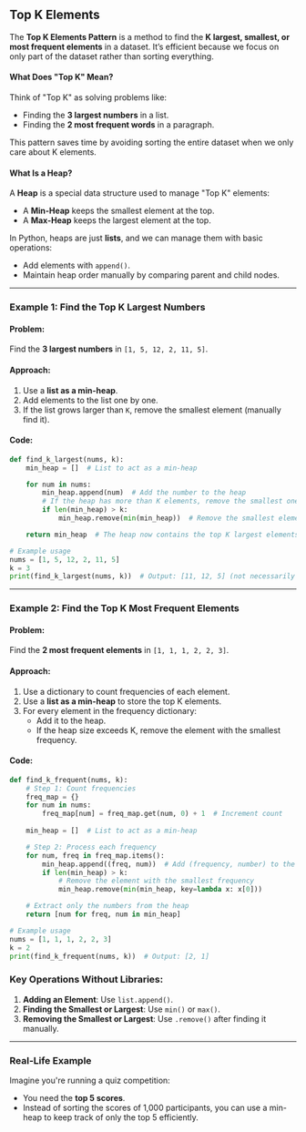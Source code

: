 ## Top K Elements

The **Top K Elements Pattern** is a method to find the **K largest, smallest, or most frequent elements** in a dataset. It’s efficient because we focus on only part of the dataset rather than sorting everything.

#### What Does "Top K" Mean?

Think of "Top K" as solving problems like:
- Finding the **3 largest numbers** in a list.
- Finding the **2 most frequent words** in a paragraph.

This pattern saves time by avoiding sorting the entire dataset when we only care about K elements.


#### What Is a Heap?

A **Heap** is a special data structure used to manage "Top K" elements:
- A **Min-Heap** keeps the smallest element at the top.
- A **Max-Heap** keeps the largest element at the top.
  
In Python, heaps are just **lists**, and we can manage them with basic operations:
- Add elements with `append()`.
- Maintain heap order manually by comparing parent and child nodes.

---

### Example 1: Find the Top K Largest Numbers

#### Problem:
Find the **3 largest numbers** in `[1, 5, 12, 2, 11, 5]`.

#### Approach:
1. Use a **list as a min-heap**.
2. Add elements to the list one by one.
3. If the list grows larger than `K`, remove the smallest element (manually find it).

#### Code:
```python
def find_k_largest(nums, k):
    min_heap = []  # List to act as a min-heap

    for num in nums:
        min_heap.append(num)  # Add the number to the heap
        # If the heap has more than K elements, remove the smallest one
        if len(min_heap) > k:
            min_heap.remove(min(min_heap))  # Remove the smallest element manually

    return min_heap  # The heap now contains the top K largest elements

# Example usage
nums = [1, 5, 12, 2, 11, 5]
k = 3
print(find_k_largest(nums, k))  # Output: [11, 12, 5] (not necessarily sorted)
```

---

### Example 2: Find the Top K Most Frequent Elements

#### Problem:
Find the **2 most frequent elements** in `[1, 1, 1, 2, 2, 3]`.

#### Approach:
1. Use a dictionary to count frequencies of each element.
2. Use a **list as a min-heap** to store the top K elements.
3. For every element in the frequency dictionary:
   - Add it to the heap.
   - If the heap size exceeds K, remove the element with the smallest frequency.

#### Code:
```python
def find_k_frequent(nums, k):
    # Step 1: Count frequencies
    freq_map = {}
    for num in nums:
        freq_map[num] = freq_map.get(num, 0) + 1  # Increment count
    
    min_heap = []  # List to act as a min-heap

    # Step 2: Process each frequency
    for num, freq in freq_map.items():
        min_heap.append((freq, num))  # Add (frequency, number) to the heap
        if len(min_heap) > k:
            # Remove the element with the smallest frequency
            min_heap.remove(min(min_heap, key=lambda x: x[0]))

    # Extract only the numbers from the heap
    return [num for freq, num in min_heap]

# Example usage
nums = [1, 1, 1, 2, 2, 3]
k = 2
print(find_k_frequent(nums, k))  # Output: [2, 1]
```

### Key Operations Without Libraries:
1. **Adding an Element**: Use `list.append()`.
2. **Finding the Smallest or Largest**: Use `min()` or `max()`.
3. **Removing the Smallest or Largest**: Use `.remove()` after finding it manually.


---

### Real-Life Example
Imagine you're running a quiz competition:
- You need the **top 5 scores**.
- Instead of sorting the scores of 1,000 participants, you can use a min-heap to keep track of only the top 5 efficiently.


